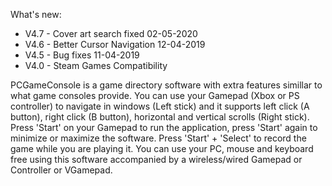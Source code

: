 What's new:
- V4.7 - Cover art search fixed 02-05-2020
- V4.6 - Better Cursor Navigation 12-04-2019
- V4.5 - Bug fixes 11-04-2019
- V4.0 - Steam Games Compatibility

PCGameConsole is a game directory software with extra features simillar to what game consoles provide. You can use your Gamepad (Xbox or PS controller) to navigate in windows (Left stick) and it supports left click (A button), right click (B button), horizontal and vertical scrolls (Right stick). Press 'Start' on your Gamepad to run the application, press 'Start' again to minimize or maximize the software. Press 'Start' + 'Select' to record the game while you are playing it. You can use your PC, mouse and keyboard free using this software accompanied by a wireless/wired Gamepad or Controller or VGamepad. 
